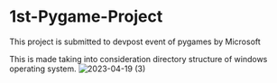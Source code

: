 # 1st-Pygame-Project
This project is submitted to devpost event of pygames by Microsoft

This is made taking into consideration directory structure of windows operating system.
![2023-04-19 (3)](https://user-images.githubusercontent.com/91375618/232985864-b52eefe3-06a7-4edc-80b2-d6b2c6db71fe.png)

